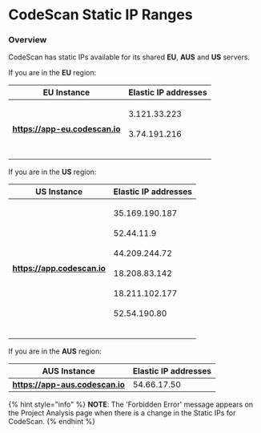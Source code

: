 # CodeScan Static IP Ranges

### Overview <a href="#overview" id="overview"></a>

CodeScan has static IPs available for its shared **EU**, **AUS** and **US** servers.

If you are in the **EU** region:

| EU Instance                    | Elastic IP addresses                            |
| ------------------------------ | ----------------------------------------------- |
| **https://app-eu.codescan.io** | <p>3.121.33.223<br><br>3.74.191.216<br><br></p> |

If you are in the **US** region:

| US Instance                 | Elastic IP addresses                                                                                                                |
| --------------------------- | ----------------------------------------------------------------------------------------------------------------------------------- |
| **https://app.codescan.io** | <p>35.169.190.187<br><br>52.44.11.9<br><br>44.209.244.72<br><br>18.208.83.142<br><br>18.211.102.177<br><br>52.54.190.80<br><br></p> |

If you are in the **AUS** region:

| AUS Instance                    | Elastic IP addresses |
| ------------------------------- | -------------------- |
| **https://app-aus.codescan.io** | 54.66.17.50          |



{% hint style="info" %}
**NOTE**: The 'Forbidden Error' message appears on the Project Analysis page when there is a change in the Static IPs for CodeScan.
{% endhint %}
